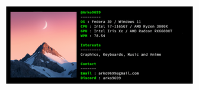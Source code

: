 ![profile](https://github.com/arko9699/arko9699/blob/main/github_profile.png)

<!---
Arko9699/Arko9699 is a ✨ special ✨ repository because its `README.md` (this file) appears on your GitHub profile.
You can click the Preview link to take a look at your changes.
--->
